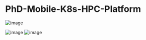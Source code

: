 # PhD-Mobile-K8s-HPC-Platform

![image](https://user-images.githubusercontent.com/38283586/114647980-60fa6100-9cb4-11eb-8869-62f87120d552.png)

![image](https://user-images.githubusercontent.com/38283586/114648013-6f487d00-9cb4-11eb-8598-70ac008b2969.png)
![image](https://user-images.githubusercontent.com/38283586/114648027-766f8b00-9cb4-11eb-81b9-245eb9149721.png)
